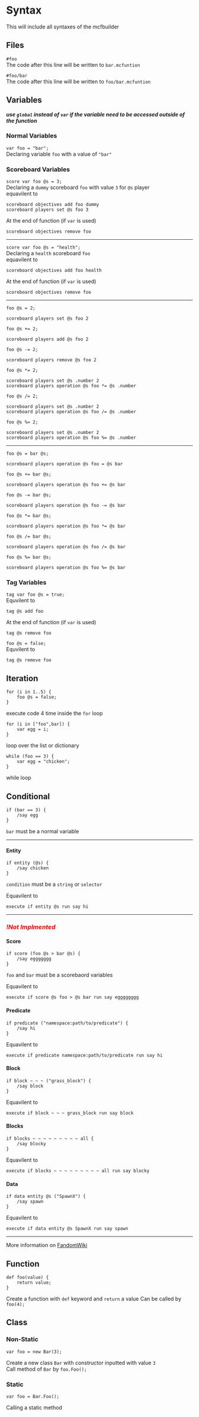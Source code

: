 # Syntax
This will include all syntaxes of the mcfbuilder
## Files
`#foo`  
The code after this line will be written to `bar.mcfuntion`  
  
`#foo/bar`  
The code after this line will be written to `foo/bar.mcfuntion`
## Variables
***use `global` instead of `var` if the variable need to be accessed outside of the function***  
  
### Normal Variables
`var foo = "bar";`   
Declaring variable `foo` with a value of `"bar"` 

### Scoreboard Variables
`score var foo @s = 3;`  
Declaring a `dummy` scoreboard `foo` with value `3` for `@s` player  
equavilent to  
```mcfunction
scoreboard objectives add foo dummy
scoreboard players set @s foo 3
```  
At the end of function (if `var` is used)
```mcfunction
scoreboard objectives remove foo
```
---
`score var foo @s = "health";`   
Declaring a `health` scoreboard `foo`  
equavilent to  
```mcfunction
scoreboard objectives add foo health
```  
At the end of function (if `var` is used)
```mcfunction
scoreboard objectives remove foo
```

---
`foo @s = 2;`
```mcfunction
scoreboard players set @s foo 2
```  
`foo @s += 2;`
```mcfunction
scoreboard players add @s foo 2
``` 
`foo @s -= 2;`
```mcfunction
scoreboard players remove @s foo 2
``` 
`foo @s *= 2;`
```mcfunction
scoreboard players set @s .number 2
scoreboard players operation @s foo *= @s .number
``` 
`foo @s /= 2;`
```mcfunction
scoreboard players set @s .number 2
scoreboard players operation @s foo /= @s .number
``` 
`foo @s %= 2;`
```mcfunction
scoreboard players set @s .number 2
scoreboard players operation @s foo %= @s .number
``` 

---
`foo @s = bar @s;`
```mcfunction
scoreboard players operation @s foo = @s bar
```  
`foo @s += bar @s;`
```mcfunction
scoreboard players operation @s foo += @s bar
``` 
`foo @s -= bar @s;`
```mcfunction
scoreboard players operation @s foo -= @s bar
``` 
`foo @s *= bar @s;`
```mcfunction
scoreboard players operation @s foo *= @s bar
``` 
`foo @s /= bar @s;`
```mcfunction
scoreboard players operation @s foo /= @s bar
``` 
`foo @s %= bar @s;`
```mcfunction
scoreboard players operation @s foo %= @s bar
``` 

### Tag Variables
`tag var foo @s = true;`  
Equvilent to 
```mcfunction
tag @s add foo
```
At the end of function (if `var` is used)
```mcfunction
tag @s remove foo
```
  
`foo @s = false;`   
Equvilent to 
```mcfunction
tag @s remove foo
```
## Iteration
```
for (i in 1..5) {
    foo @s = false;
}
```
execute code 4 time inside the `for` loop
```
for (i in ["foo",bar]) {
    var egg = i;
}
```
loop over the list or dictionary
```
while (foo == 3) {
    var egg = "chicken";
}
```
while loop
## Conditional
```
if (bar == 3) {
    /say egg
}
```
`bar` must be a normal variable

---
#### Entity
```
if entity (@s) {
    /say chicken
}
```
`condition` must be a `string` or `selector`  
  
Equavilent to  
```mcfuntion
execute if entity @s run say hi
```

---
### ***<span style="color:red; ">!Not Implmented</span>***
#### Score
```
if score (foo @s > bar @s) {
    /say eggggggg
}
```
`foo` and `bar` must be a scorebaord variables  
  
Equavilent to
```mcfunction
execute if score @s foo > @s bar run say egggggggg
```
  
#### Predicate
```
if predicate ("namespace:path/to/predicate") {
    /say hi
}
```
Equavilent to
```mcfunction
execute if predicate namespace:path/to/predicate run say hi
```

#### Block
```
if block ~ ~ ~ ("grass_block") {
    /say block
}
```
  
Equavilent to
```mcfunction
execute if block ~ ~ ~ grass_block run say block
```

#### Blocks
```
if blocks ~ ~ ~ ~ ~ ~ ~ ~ ~ all {
    /say blocky
}
```
Equavilent to
```mcfunction
execute if blocks ~ ~ ~ ~ ~ ~ ~ ~ ~ all run say blocky
```

#### Data
```
if data entity @s ("SpawnX") {
    /say spawn
}
```
Equavilent to
```mcfunction
execute if data entity @s SpawnX run say spawn
```
---
More information on [FandomWiki](https://minecraft.fandom.com/wiki/Commands/execute)
## Function
```
def foo(value) {
    return value;
}
```
Create a function with `def` keyword and `return` a value
Can be called by `foo(4);`

## Class
### Non-Static
```
var foo = new Bar(3);
```
Create a new class `Bar` with constructor inputted with value `3`  
Call method of `Bar` by `foo.Foo();`
### Static
```
var foo = Bar.Foo();
```
Calling a static method




